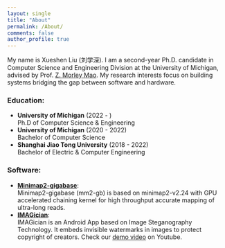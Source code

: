 ```yaml
---
layout: single
title: "About"
permalink: /About/
comments: false
author_profile: true
---
```


My name is Xueshen Liu (刘学深). I am a second-year Ph.D. candidate in Computer Science and Engineering Division at the University of Michigan, advised by Prof. [Z. Morley Mao](https://web.eecs.umich.edu/~zmao/). My research interests focus on building systems bridging the gap between software and hardware.

### Education:
- **University of Michigan** (2022 - )   
  Ph.D of Computer Science & Engineering
- **University of Michigan** (2020 - 2022)   
  Bachelor of Computer Science 
- **Shanghai Jiao Tong University** (2018 - 2022)   
  Bachelor of Electric & Computer Engineering 



### Software:
- [**Minimap2-gigabase**](https://github.com/Minimap2onGPU/minimap2.git):      
	Minimap2-gigabase (mm2-gb) is based on minimap2-v2.24 with GPU accelerated chaining kernel for high throughput accurate mapping of ultra-long reads.
- [**IMAGician**](https://github.com/gty929/IMAGician):      
	IMAGician is an Android App based on Image Steganography Technology. It embeds invisible watermarks in images to protect copyright of creators. Check our [demo video](https://www.youtube.com/watch?v=FsU-6BkyvHQ) on Youtube. 
